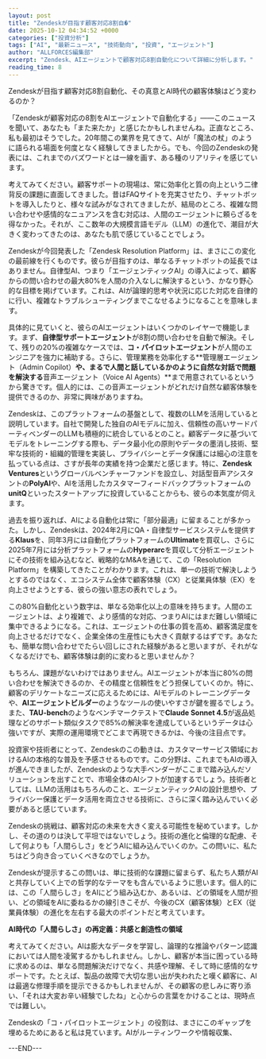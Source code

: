 ```yaml
---
layout: post
title: "Zendeskが目指す顧客対応8割自�"
date: 2025-10-12 04:34:52 +0000
categories: ["投資分析"]
tags: ["AI", "最新ニュース", "技術動向", "投資", "エージェント"]
author: "ALLFORCES編集部"
excerpt: "Zendesk、AIエージェントで顧客対応8割自動化について詳細に分析します。"
reading_time: 8
---
```


Zendeskが目指す顧客対応8割自動化、その真意とAI時代の顧客体験はどう変わるのか？

「Zendeskが顧客対応の8割をAIエージェントで自動化する」――このニュースを聞いて、あなたも「また来たか」と感じたかもしれませんね。正直なところ、私も最初はそうでした。20年間この業界を見てきて、AIが「魔法の杖」のように語られる場面を何度となく経験してきましたから。でも、今回のZendeskの発表には、これまでのバズワードとは一線を画す、ある種のリアリティを感じています。

考えてみてください。顧客サポートの現場は、常に効率化と質の向上という二律背反の課題に直面してきました。昔はFAQサイトを充実させたり、チャットボットを導入したりと、様々な試みがなされてきましたが、結局のところ、複雑な問い合わせや感情的なニュアンスを含む対応は、人間のエージェントに頼らざるを得なかった。それが、ここ数年の大規模言語モデル（LLM）の進化で、潮目が大きく変わってきたのは、あなたも肌で感じていることでしょう。

Zendeskが今回発表した「Zendesk Resolution Platform」は、まさにこの変化の最前線を行くものです。彼らが目指すのは、単なるチャットボットの延長ではありません。自律型AI、つまり「エージェンティックAI」の導入によって、顧客からの問い合わせの最大80%を人間の介入なしに解決するという、かなり野心的な目標を掲げています。これは、AIが論理的思考や状況に応じた対応を自律的に行い、複雑なトラブルシューティングまでこなせるようになることを意味します。

具体的に見ていくと、彼らのAIエージェントはいくつかのレイヤーで機能します。まず、**自律型サポートエージェント**が8割の問い合わせを自動で解決。そして、残りの20%の複雑なケースでは、**コ・パイロットエージェント**が人間のエンジニアを強力に補助する。さらに、管理業務を効率化する**管理層エージェント（Admin Copilot）**や、まるで人間と話しているかのように自然な対話で問題を解決する**音声エージェント（Voice AI Agents）**まで用意されているというから驚きです。個人的には、この音声エージェントがどれだけ自然な顧客体験を提供できるのか、非常に興味がありますね。

Zendeskは、このプラットフォームの基盤として、複数のLLMを活用していると説明しています。自社で開発した独自のAIモデルに加え、信頼性の高いサードパーティベンダーのLLMも積極的に統合しているとのこと。顧客データに基づいてモデルをトレーニングする際も、データ最小化の原則やデータの墨消し技術、堅牢な技術的・組織的管理を実装し、プライバシーとデータ保護には細心の注意を払っている点は、さすが長年の実績を持つ企業だと感じます。特に、**Zendesk Ventures**というグローバルベンチャーファンドを設立し、対話型音声アシスタントの**PolyAI**や、AIを活用したカスタマーフィードバックプラットフォームの**unitQ**といったスタートアップに投資していることからも、彼らの本気度が伺えます。

過去を振り返れば、AIによる自動化は常に「部分最適」に留まることが多かった。しかし、Zendeskは、2024年2月にQA・自律型サービスシステムを提供する**Klaus**を、同年3月には自動化プラットフォームの**Ultimate**を買収し、さらに2025年7月には分析プラットフォームの**Hyperarc**を買収して分析エージェントにその技術を組み込むなど、戦略的なM&Aを通じて、この「Resolution Platform」を構築してきたことがわかります。これは、単一の技術で解決しようとするのではなく、エコシステム全体で顧客体験（CX）と従業員体験（EX）を向上させようとする、彼らの強い意志の表れでしょう。

この80%自動化という数字は、単なる効率化以上の意味を持ちます。人間のエージェントは、より複雑で、より感情的な対応、つまりAIにはまだ難しい領域に集中できるようになる。これは、エージェントの仕事の質を高め、顧客満足度を向上させるだけでなく、企業全体の生産性にも大きく貢献するはずです。あなたも、簡単な問い合わせでたらい回しにされた経験があると思いますが、それがなくなるだけでも、顧客体験は劇的に変わると思いませんか？

もちろん、課題がないわけではありません。AIエージェントが本当に80%の問い合わせを解決できるのか、その精度と信頼性をどう担保していくのか。特に、顧客のデリケートなニーズに応えるためには、AIモデルのトレーニングデータや、**AIエージェントビルダー**のようなツールの使いやすさが鍵を握るでしょう。また、**TAU-bench**のようなベンチマークテストで**Claude Sonnet 4.5**が返品処理などのサポート類似タスクで85%の解決率を達成しているというデータは心強いですが、実際の運用環境でどこまで再現できるかは、今後の注目点です。

投資家や技術者にとって、Zendeskのこの動きは、カスタマーサービス領域におけるAIの本格的な普及を予感させるものです。この分野は、これまでもAIの導入が進んできましたが、Zendeskのような大手ベンダーがここまで踏み込んだソリューションを出すことで、市場全体のAIシフトが加速するでしょう。技術者としては、LLMの活用はもちろんのこと、エージェンティックAIの設計思想や、プライバシー保護とデータ活用を両立させる技術に、さらに深く踏み込んでいく必要があると感じています。

Zendeskの挑戦は、顧客対応の未来を大きく変える可能性を秘めています。しかし、その道のりは決して平坦ではないでしょう。技術の進化と倫理的な配慮、そして何よりも「人間らしさ」をどうAIに組み込んでいくのか。この問いに、私たちはどう向き合っていくべきなのでしょうか。

Zendeskが提示するこの問いは、単に技術的な課題に留まらず、私たち人類がAIと共存していく上での哲学的なテーマをも含んでいるように思います。個人的には、この「人間らしさ」をAIにどう組み込むか、あるいは、どの領域を人間が担い、どの領域をAIに委ねるかの線引きこそが、今後のCX（顧客体験）とEX（従業員体験）の進化を左右する最大のポイントだと考えています。

**AI時代の「人間らしさ」の再定義：共感と創造性の領域**

考えてみてください。AIは膨大なデータを学習し、論理的な推論やパターン認識においては人間を凌駕するかもしれません。しかし、顧客が本当に困っている時に求めるのは、単なる問題解決だけでなく、共感や理解、そして時に感情的なサポートです。たとえば、製品の故障で大切な思い出が失われたと嘆く顧客に、AIは最適な修理手順を提示できるかもしれませんが、その顧客の悲しみに寄り添い、「それは大変お辛い経験でしたね」と心からの言葉をかけることは、現時点では難しい。

Zendeskの「コ・パイロットエージェント」の役割は、まさにこのギャップを埋めるためにあると私は見ています。AIがルーティンワークや情報収集、

---END---